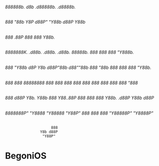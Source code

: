 ###### 888888b.                                       d8b  .d88888b.   .d8888b.  
###### 888  "88b                                      Y8P d88P" "Y88b d88P  Y88b 
###### 888  .88P                                          888     888 Y88b.      
###### 8888888K.   .d88b.   .d88b.   .d88b.  88888b.  888 888     888  "Y888b.   
###### 888  "Y88b d8P  Y8b d88P"88b d88""88b 888 "88b 888 888     888     "Y88b. 
###### 888    888 88888888 888  888 888  888 888  888 888 888     888       "888 
###### 888   d88P Y8b.     Y88b 888 Y88..88P 888  888 888 Y88b. .d88P Y88b  d88P 
###### 8888888P"   "Y8888   "Y88888  "Y88P"  888  888 888  "Y88888P"   "Y8888P"  
                         888                                              
                    Y8b d88P                                              
                     "Y88P"                                               


# BegoniOS
